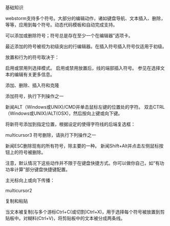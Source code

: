 基础知识

webstorm支持多个符号。大部分的编辑动作，诸如键盘导航、文本插入、删除，等等，应用到每个符号。动态代码模板和自动完成支持。

可以添加或删除符号；符号总是存在至少一个在编辑器”选项卡。

最近添加的符号被视为初级突出的行编辑器。在插入符号插入符号仅适用于初级。

放置和行为的符号取决于：

启用或禁用列选择模式。
启用或禁用放置后，线的端部插入符号。
参见在选择文本的编辑有关更多信息。

添加、删除、插入符和克隆

添加符号，执行下列操作之一

新闻ALT（Windows或UNIX)/CMD并单击鼠标左键的位置处的字符。
双击CTRL（Windows或UNIX)/ALT(OSX)，然后按向上键或向下键。

将新符号添加到指定位置，根据设定的使得字符线的后端复选框：

multicursor3
符号删除，请执行下列操作之一

新闻ESC删除现有的所有符号，除主要的一种。
新闻Shift+Alt并点击左侧鼠标按钮上的符号被删除。

注意，默认情况下这些动作并不限于在键盘快捷方式。你可以做你自己，如“有功功率计算”部分键盘快捷键配置。

主光标向上或向下传播：

multicursor2

复制和粘贴

当文本被复制(与多个游标Ctrl+C(或切割)Ctrl+X)，用于选择每个符号被放置到剪贴板中。对糊料(Ctrl+V)，将剪贴板中的文本被分成两条线。